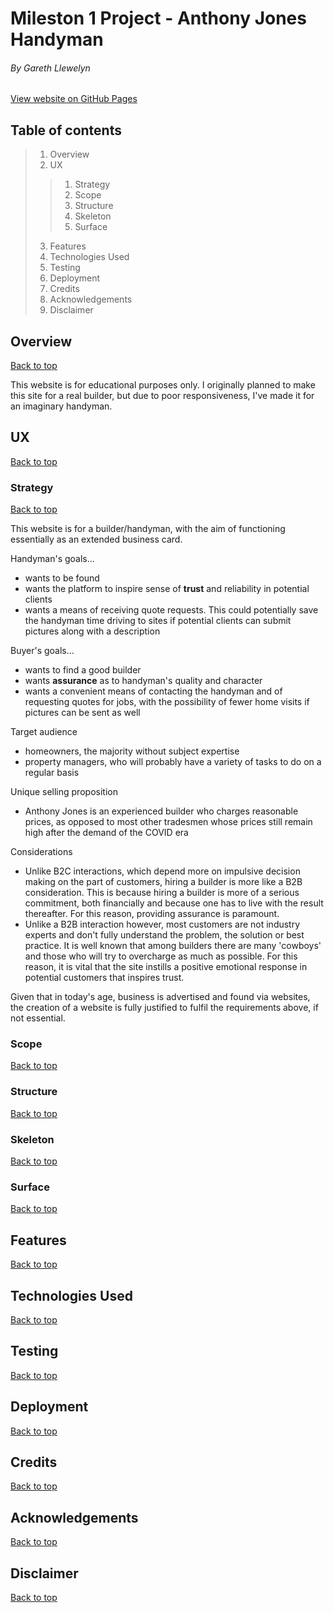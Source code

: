# Mileston 1 Project - Anthony Jones Handyman
###### By Gareth Llewelyn

[View website on GitHub Pages](https://llewbach.github.io/aj-builder/)

## Table of contents

> 1. Overview
> 2. UX
>> 1. Strategy
>> 2. Scope
>> 3. Structure
>> 4. Skeleton
>> 5. Surface
> 3. Features
> 4. Technologies Used
> 5. Testing
> 6. Deployment
> 7. Credits
> 8. Acknowledgements
> 9. Disclaimer

## Overview

[Back to top](#mileston-1-project---anthony-jones-handyman)

This website is for educational purposes only. I originally planned to make this site for a real builder, but due to poor responsiveness, I've made it for an imaginary handyman.

## UX

[Back to top](#mileston-1-project---anthony-jones-handyman)

### Strategy

[Back to top](#mileston-1-project---anthony-jones-handyman)

This website is for a builder/handyman, with the aim of functioning essentially as an extended business card.

Handyman's goals...
- wants to be found
- wants the platform to inspire sense of **trust** and reliability in potential clients
- wants a means of receiving quote requests. This could potentially save the handyman time driving to sites if potential clients can submit pictures along with a description

Buyer's goals...
- wants to find a good builder
- wants **assurance** as to handyman's quality and character
- wants a convenient means of contacting the handyman and of requesting quotes for jobs, with the possibility of fewer home visits if pictures can be sent as well

Target audience
- homeowners, the majority without subject expertise
- property managers, who will probably have a variety of tasks to do on a regular basis

Unique selling proposition
- Anthony Jones is an experienced builder who charges reasonable prices, as opposed to most other tradesmen whose prices still remain high after the demand of the COVID era

Considerations
- Unlike B2C interactions, which depend more on impulsive decision making on the part of customers, hiring a builder is more like a B2B consideration. This is because hiring a builder is more of a serious commitment, both financially and because one has to live with the result thereafter. For this reason, providing assurance is paramount.
- Unlike a B2B interaction however, most customers are not industry experts and don't fully understand the problem, the solution or best practice. It is well known that among builders there are many 'cowboys' and those who will try to overcharge as much as possible. For this reason, it is vital that the site instills a positive emotional response in potential customers that inspires trust.

Given that in today's age, business is advertised and found via websites, the creation of a website is fully justified to fulfil the requirements above, if not essential.

### Scope

[Back to top](#mileston-1-project---anthony-jones-handyman)

### Structure

[Back to top](#mileston-1-project---anthony-jones-handyman)

### Skeleton

[Back to top](#mileston-1-project---anthony-jones-handyman)

### Surface

[Back to top](#mileston-1-project---anthony-jones-handyman)

## Features

[Back to top](#mileston-1-project---anthony-jones-handyman)

## Technologies Used

[Back to top](#mileston-1-project---anthony-jones-handyman)

## Testing

[Back to top](#mileston-1-project---anthony-jones-handyman)

## Deployment

[Back to top](#mileston-1-project---anthony-jones-handyman)

## Credits

[Back to top](#mileston-1-project---anthony-jones-handyman)

## Acknowledgements

[Back to top](#mileston-1-project---anthony-jones-handyman)

## Disclaimer

[Back to top](#mileston-1-project---anthony-jones-handyman)